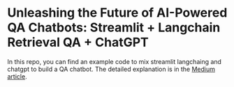 # Unleashing the Future of AI-Powered QA Chatbots: Streamlit + Langchain Retrieval QA + ChatGPT

In this repo, you can find an example code to mix streamlit langchaing and chatgpt to build a QA chatbot.
The detailed explanation is in the [Medium article]().